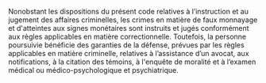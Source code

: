 Nonobstant les dispositions du présent code relatives à l’instruction et au jugement des affaires criminelles, les crimes en matière de faux monnayage et d'atteintes aux signes monétaires sont instruits et jugés conformément aux règles applicables en matière correctionnelle. Toutefois, la personne poursuivie bénéficie des garanties de la défense, prévues par les règles applicables en matière criminelle, relatives à l’assistance d’un avocat, aux notifications, à la citation des témoins, à l'enquête de moralité et à l’examen médical ou médico-psychologique et psychiatrique.
